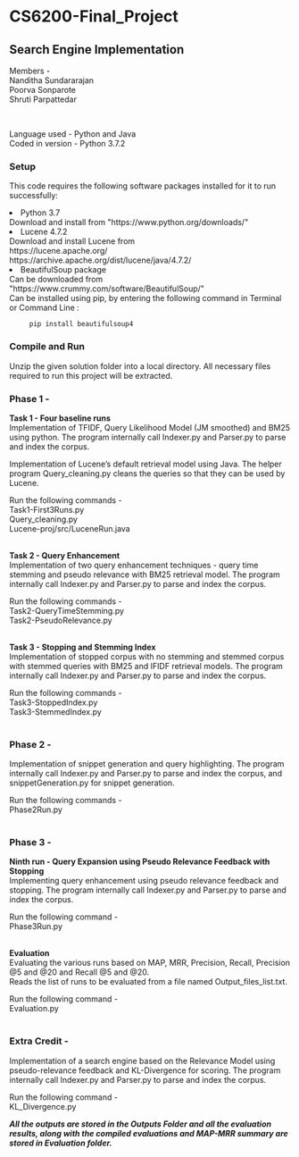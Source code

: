# CS6200-Final_Project
## Search Engine Implementation

Members - <br>
Nanditha Sundararajan <br>
Poorva Sonparote<br>
Shruti Parpattedar

<br>

Language used - Python and Java <br>
Coded in version - Python 3.7.2

### Setup
This code requires the following software packages installed for it to run successfully:
<li> Python 3.7 <br>
	Download and install from "https://www.python.org/downloads/"<br>
<li> Lucene 4.7.2 <br>
	Download and install Lucene from<br>
	https://lucene.apache.org/ <br>
	https://archive.apache.org/dist/lucene/java/4.7.2/
<li> BeautifulSoup package <br>
	Can be downloaded from "https://www.crummy.com/software/BeautifulSoup/" <br>
	Can be installed using pip, by entering the following command in Terminal or Command Line :

		 pip install beautifulsoup4

### Compile and Run
Unzip the given solution folder into a local directory. All necessary files required to run 
this project will be extracted.


### Phase 1 - 
<b>Task 1 - Four baseline runs </b><br>
Implementation of TFIDF, Query Likelihood Model (JM smoothed) and BM25 using python. The program internally 
call Indexer.py and Parser.py to parse and index the corpus.

Implementation of Lucene’s default retrieval model using Java. The helper program Query_cleaning.py cleans 
the queries so that they can be used by Lucene.

Run the following commands - <br>
    Task1-First3Runs.py <br>
    Query_cleaning.py <br>
    Lucene-proj/src/LuceneRun.java<br><br>
    
<b>Task 2 - Query Enhancement<br></b>
Implementation of two query enhancement techniques - query time stemming and pseudo relevance with BM25 retrieval
model. The program internally call Indexer.py and Parser.py to parse and index the corpus.

Run the following commands - <br>
Task2-QueryTimeStemming.py <br>
Task2-PseudoRelevance.py<br><br>

<b>Task 3 - Stopping and Stemming Index<br></b>
Implementation of stopped corpus with no stemming and stemmed corpus with stemmed queries with BM25 and IFIDF
retrieval models. The program internally call Indexer.py and Parser.py to parse and index the corpus.

Run the following commands - <br>
Task3-StoppedIndex.py<br>
Task3-StemmedIndex.py<br><br>

### Phase 2 - 
Implementation of snippet generation and query highlighting. The program internally call Indexer.py and 
Parser.py to parse and index the corpus, and snippetGeneration.py for snippet generation.

Run the following commands - <br>
Phase2Run.py <br><br>

### Phase 3 - 
<b>Ninth run - Query Expansion using Pseudo Relevance Feedback with Stopping </b><br>
Implementing query enhancement using pseudo relevance feedback and stopping. The program internally 
call Indexer.py and Parser.py to parse and index the corpus.

Run the following command - <br>
Phase3Run.py <br><br>

<b> Evaluation </b><br>
Evaluating the various runs based on MAP, MRR, Precision, Recall, Precision @5 and @20 and Recall @5 and @20. <br>
Reads the list of runs to be evaluated from a file named Output_files_list.txt.

Run the following command - <br>
Evaluation.py<br><br>

### Extra Credit - 
Implementation of a search engine based on the Relevance Model using pseudo-relevance feedback and
KL-Divergence for scoring. The program internally call Indexer.py and Parser.py to parse and index 
the corpus.

Run the following command - <br>
KL_Divergence.py<br>


<b><i> All the outputs are stored in the Outputs Folder and all the evaluation results, along with
 the compiled evaluations and MAP-MRR summary are stored in Evaluation folder.<b><i>



    


